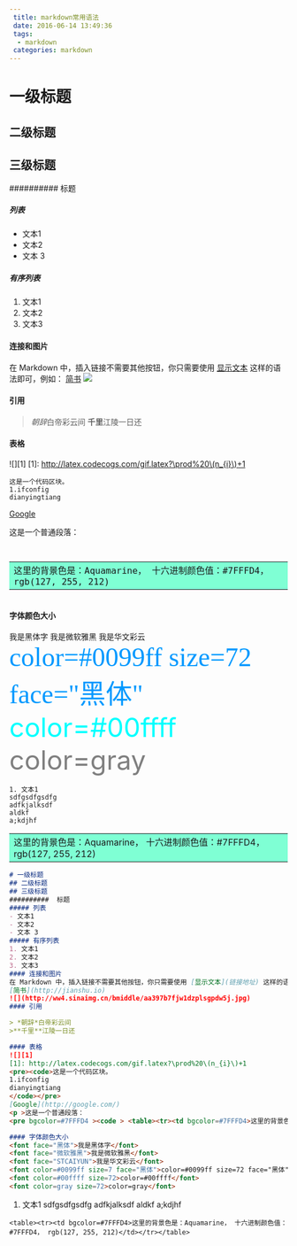 ```yaml
---
 title: markdown常用语法
 date: 2016-06-14 13:49:36
 tags:
  - markdown
 categories: markdown
---
```

# 一级标题
## 二级标题
## 三级标题
##########  标题
##### 列表
- 文本1
- 文本2
- 文本 3
##### 有序列表
1. 文本1
2. 文本2
3. 文本3
#### 连接和图片
在 Markdown 中，插入链接不需要其他按钮，你只需要使用 [显示文本](链接地址) 这样的语法即可，例如：
[简书](http://jianshu.io)
![](http://ww4.sinaimg.cn/bmiddle/aa397b7fjw1dzplsgpdw5j.jpg)
#### 引用

> *朝辞*白帝彩云间
>**千里**江陵一日还
<!--more-->
#### 表格
![][1]
[1]: http://latex.codecogs.com/gif.latex?\prod%20\(n_{i}\)+1
<pre><code>这是一个代码区块。
1.ifconfig
dianyingtiang
</code></pre>
[Google](http://google.com/)
<p >这是一个普通段落：
<pre bgcolor=#7FFFD4 ><code > <table><tr><td bgcolor=#7FFFD4>这里的背景色是：Aquamarine， 十六进制颜色值：#7FFFD4， rgb(127, 255, 212)</td></tr></table></code></pre></p>

#### 字体颜色大小
<font face="黑体">我是黑体字</font>
<font face="微软雅黑">我是微软雅黑</font>
<font face="STCAIYUN">我是华文彩云</font>
<font color=#0099ff size=7 face="黑体">color=#0099ff size=72 face="黑体"</font>
<font color=#00ffff size=72>color=#00ffff</font>
<font color=gray size=72>color=gray</font>
```  
1. 文本1
sdfgsdfgsdfg
adfkjalksdf
aldkf
a;kdjhf
```
<table><tr><td bgcolor=#7FFFD4>这里的背景色是：Aquamarine， 十六进制颜色值：#7FFFD4， rgb(127, 255, 212)</td></tr></table>

```markdown
# 一级标题
## 二级标题
## 三级标题
##########  标题
##### 列表
- 文本1
- 文本2
- 文本 3
##### 有序列表
1. 文本1
2. 文本2
3. 文本3
#### 连接和图片
在 Markdown 中，插入链接不需要其他按钮，你只需要使用 [显示文本](链接地址) 这样的语法即可，例如：
[简书](http://jianshu.io)
![](http://ww4.sinaimg.cn/bmiddle/aa397b7fjw1dzplsgpdw5j.jpg)
#### 引用

> *朝辞*白帝彩云间
>**千里**江陵一日还

#### 表格
![][1]
[1]: http://latex.codecogs.com/gif.latex?\prod%20\(n_{i}\)+1
<pre><code>这是一个代码区块。
1.ifconfig
dianyingtiang
</code></pre>
[Google](http://google.com/)
<p >这是一个普通段落：
<pre bgcolor=#7FFFD4 ><code > <table><tr><td bgcolor=#7FFFD4>这里的背景色是：Aquamarine， 十六进制颜色值：#7FFFD4， rgb(127, 255, 212)</td></tr></table></code></pre></p>

#### 字体颜色大小
<font face="黑体">我是黑体字</font>
<font face="微软雅黑">我是微软雅黑</font>
<font face="STCAIYUN">我是华文彩云</font>
<font color=#0099ff size=7 face="黑体">color=#0099ff size=72 face="黑体"</font>
<font color=#00ffff size=72>color=#00ffff</font>
<font color=gray size=72>color=gray</font>
```  
1. 文本1
sdfgsdfgsdfg
adfkjalksdf
aldkf
a;kdjhf
```
<table><tr><td bgcolor=#7FFFD4>这里的背景色是：Aquamarine， 十六进制颜色值：#7FFFD4， rgb(127, 255, 212)</td></tr></table>
```
